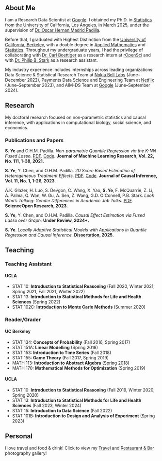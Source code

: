 ## About Me
I am a Research Data Scientist at [Google](https://ads.google.com/). I obtained my Ph.D. in [Statistics from the University of California, Los Angeles](http://statistics.ucla.edu/), in March 2025, under the supervision of [Dr. Oscar Hernan Madrid Padilla](https://hernanmp.github.io/).

Before that, I graduated with Highest Distinction from the [University of California, Berkeley](http://www.berkeley.edu), with a double degree in [Applied Mathematics](https://math.berkeley.edu/) and [Statistics](http://statistics.berkeley.edu/). Throughout my undergraduate years, I had the privilege of collaborating with [Dr. Carl Boettiger](https://www.carlboettiger.info/) as a research intern at [rOpenSci](https://ropensci.org/) and with [Dr. Philip B. Stark](https://www.stat.berkeley.edu/~stark/) as a research assistant. 

My industry experience includes internships across leading organizations: Data Science & Statistical Research Team at [Nokia Bell Labs](https://www.bell-labs.com/) (June–December 2022), Payments Data Science and Engineering Team at [Netflix](https://www.netflix.com/) (June–September 2023), and AIM-DS Team at [Google](https://ads.google.com/) (June–September 2024).

## Research
My doctoral research focused on non-parametric statistics and causal inference, with applications in computational biology, social science, and economics.

### Publications and Papers
**S. Ye** and O.H.M. Padilla. *Non-parametric Quantile Regression via the K-NN Fused Lasso.* [PDF](https://www.jmlr.org/papers/volume22/20-1462/20-1462.pdf). [Code](https://github.com/stevenysw/qt_knnfl). **Journal of Machine Learning Research, Vol. 22, No. 111, 1-38, 2021.** 

**S. Ye**, Y. Chen, and O.H.M. Padilla. *2D Score Based Estimation of Heterogeneous Treatment Effects.* [PDF](https://www.degruyter.com/document/doi/10.1515/jci-2022-0016/). [Code](https://github.com/stevenysw/causal_pp). **Journal of Causal Inference, Vol. 11, No. 1, 1-26, 2023.**

A.K. Glazer, H. Luo, S. Devgon, C. Wang, X. Yao, **S. Ye**, F. McQuarrie, Z. Li, A. Palma, Q. Wan, W. Gu, A. Sen, Z. Wang, G.D. O'Connell, P.B. Stark. *Look Who’s Talking: Gender Differences in Academic Job Talks.* [PDF](https://www.scienceopen.com/hosted-document?doi=10.14293/S2199-1006.1.SOR.2023.0003.v1). **ScienceOpen Research, 2023.**

**S. Ye**, Y. Chen, and O.H.M. Padilla. *Causal Effect Estimation via Fused Lasso over Graph.* **Under Review, 2024+.**

**S. Ye**. *Locally Adaptive Statistical Models with Applications in Quantile Regression and Causal Inference.* **[Dissertation](https://escholarship.org/uc/item/8tq7b192), 2025.**

## Teaching
### Teaching Assistant
#### UCLA
*   STAT 10: **Introduction to Statistical Reasoning** (Fall 2020, Winter 2021, Spring 2021, Fall 2021, Winter 2022)
*   STAT 13: **Introduction to Statistical Methods for Life and Health Sciences** (Spring 2022)
*   STAT 102C: **Introduction to Monte Carlo Methods** (Summer 2020)

### Reader/Grader
#### UC Berkeley
*   STAT 134: **Concepts of Probability** (Fall 2016, Spring 2017)
*   STAT 151A: **Linear Modelling** (Spring 2018)
*   STAT 153: **Introduction to Time Series** (Fall 2018)
*   STAT 155: **Game Theory** (Fall 2017, Spring 2019)
*   MATH 113: **Introduction to Abstract Algebra** (Spring 2018)
*   MATH 170: **Mathematical Methods for Optimization** (Spring 2019)

#### UCLA
*   STAT 10: **Introduction to Statistical Reasoning** (Fall 2019, Winter 2020, Spring 2020)
*   STAT 13: **Introduction to Statistical Methods for Life and Health Sciences** (Fall 2023, Winter 2024)
*   STAT 15: **Introduction to Data Science** (Fall 2022)
*   STAT 101B: **Introduction to Design and Analysis of Experiment** (Spring 2023)

## Personal
I love travel and food & drink! Click to view my [Travel](travel.md) and [Restaurant & Bar](food.md) photography gallery!
